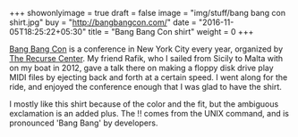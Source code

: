 +++
showonlyimage = true
draft = false
image = "img/stuff/bang bang con shirt.jpg"
buy = "http://bangbangcon.com/"
date = "2016-11-05T18:25:22+05:30"
title = "Bang Bang Con shirt"
weight = 0
+++

[Bang Bang Con](http://bangbangcon.com/) is a conference in New York City every year, organized by [The Recurse Center](https://www.recurse.com/). My friend Rafik, who I sailed from Sicily to Malta with on my boat in 2012, gave a talk there on making a floppy disk drive play MIDI files by ejecting back and forth at a certain speed. I went along for the ride, and enjoyed the conference enough that I was glad to have the shirt.

I mostly like this shirt because of the color and the fit, but the ambiguous exclamation is an added plus. The !! comes from the UNIX command, and is pronounced 'Bang Bang' by developers.
